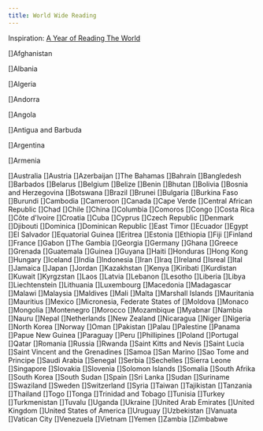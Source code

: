 ```yaml
---
title: World Wide Reading
---
```


Inspiration: [A Year of Reading The World](https://ayearofreadingtheworld.com/thelist/)

[]Afghanistan

[]Albania

[]Algeria

[]Andorra

[]Angola

[]Antigua and Barbuda

[]Argentina

[]Armenia

[]Australia
[]Austria
[]Azerbaijan
[]The Bahamas
[]Bahrain
[]Bangledesh
[]Barbados
[]Belarus
[]Belgium
[]Belize
[]Benin
[]Bhutan
[]Bolivia
[]Bosnia and Herzegovina
[]Botswana
[]Brazil
[]Brunei
[]Bulgaria
[]Burkina Faso
[]Burundi
[]Cambodia
[]Cameroon
[]Canada
[]Cape Verde
[]Central African Republic
[]Chad
[]Chile
[]China
[]Columbia
[]Comoros
[]Congo
[]Costa Rica
[]Côte d'lvoire
[]Croatia
[]Cuba
[]Cyprus
[]Czech Republic
[]Denmark
[]Djibouti
[]Dominica
[]Dominican Republic
[]East Timor
[]Ecuador
[]Egypt
[]El Salvador
[]Equatorial Guinea 
[]Eritrea
[]Estonia
[]Ethiopia
[]Fiji
[]Finland
[]France
[]Gabon
[]The Gambia
[]Georgia
[]Germany
[]Ghana
[]Greece
[]Grenada
[]Guatemala
[]Guinea
[]Guyana
[]Haiti
[]Honduras
[]Hong Kong
[]Hungary
[]Iceland
[]India
[]Indonesia
[]Iran
[]Iraq
[]Ireland
[]Isreal
[]Ital
[]Jamaica
[]Japan
[]Jordan
[]Kazakhstan
[]Kenya
[]Kiribati
[]Kurdistan
[]Kuwait
[]Kyrgzstan
[]Laos
[]Latvia
[]Lebanon
[]Lesotho
[]Liberia
[]Libya
[]Liechtenstein
[]Lithuania
[]Luxembourg
[]Macedonia
[]Madagascar
[]Malawi
[]Malaysia
[]Maldives
[]Mali
[]Malta
[]Marshall Islands
[]Mauritania
[]Mauritius
[]Mexico
[]Micronesia, Federate States of 
[]Moldova
[]Monaco
[]Mongolia
[]Montenegro
[]Morocco
[]Mozambique
[]Myabnar
[]Nambia
[]Nauru
[]Nepal
[]Netherlands
[]New Zealand
[]Nicaragua
[]Niger
[]Nigeria
[]North Korea
[]Norway
[]Oman
[]Pakistan
[]Palau
[]Palestine
[]Panama
[]Papue New Guinea
[]Paraguay
[]Peru
[]Phillipines
[]Poland
[]Portugal
[]Qatar
[]Romania
[]Russia
[]Rwanda
[]Saint Kitts and Nevis
[]Saint Lucia
[]Saint Vincent and the Grenadines
[]Samoa
[]San Marino
[]Sao Tome and Principe
[]Saudi Arabia
[]Senegal
[]Serbia
[]Sechelles
[]Sierra Leone
[]Singapore
[]Slovakia
[]Slovenia
[]Solomon Islands
[]Somalia
[]South Afrika
[]South Korea
[]South Sudan
[]Spain
[]Sri Lanka
[]Sudan
[]Suriname
[]Swaziland
[]Sweden
[]Switzerland
[]Syria
[]Taiwan
[]Tajikistan
[]Tanzania
[]Thailand
[]Togo
[]Tonga
[]Trinidad and Tobago
[]Tunisia
[]Turkey
[]Turkmenistan
[]Tuvalu
[]Uganda
[]Ukraine
[]United Arab Emirates
[]United Kingdom
[]United States of America
[]Uruguay
[]Uzbekistan
[]Vanuata
[]Vatican City
[]Venezuela
[]Vietnam
[]Yemen
[]Zambia
[]Zimbabwe
